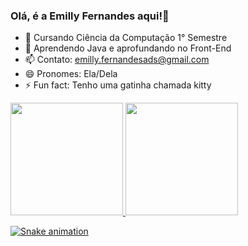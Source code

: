 ### Olá, é a Emilly Fernandes aqui!👋

- 🔭 Cursando Ciência da Computação 1° Semestre
- 🌱 Aprendendo Java e aprofundando no Front-End
- 📫 Contato: emilly.fernandesads@gmail.com
- 😄 Pronomes: Ela/Dela
- ⚡ Fun fact: Tenho uma gatinha chamada kitty
<div>

<a href="https://github.com/seu-usuário-aqui">

<img height="180em" src="https://github-readme-stats.vercel.app/api/top-langs/?username=emilyfas&layout=compact&langs_count=7&theme=dracula"/>

<img height="180em" src="https://github-readme-stats.vercel.app/api?username=emilyfas&show_icons=true&theme=dracula&include_all_commits=true&count_private=true"/>

</div>


![Snake animation](https://github.com/seu-usuário-aqui/emilyfas/blob/output/github-contribution-grid-snake.svg)
